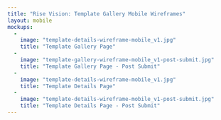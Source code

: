 ```yaml
---
title: "Rise Vision: Template Gallery Mobile Wireframes"
layout: mobile
mockups:
  -
    image: "template-details-wireframe-mobile_v1.jpg"
    title: "Template Gallery Page"
  -
    image: "template-gallery-wireframe-mobile_v1-post-submit.jpg"
    title: "Template Gallery Page - Post Submit"
  -
    image: "template-details-wireframe-mobile_v1.jpg"
    title: "Template Details Page"
  -
    image: "template-details-wireframe-mobile_v1-post-submit.jpg"
    title: "Template Details Page - Post Submit"
---
```

